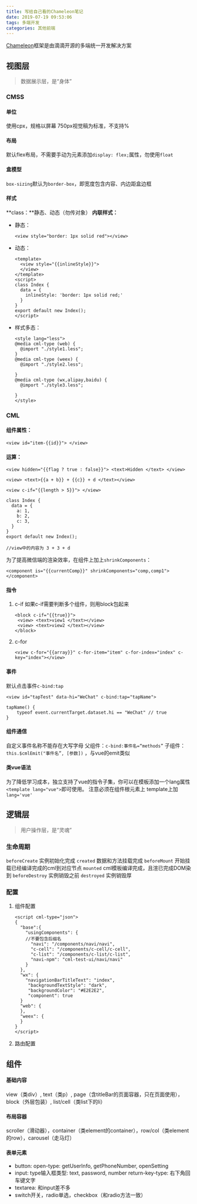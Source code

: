 ```yaml
---
title: 写给自己看的Chameleon笔记
date: 2019-07-19 09:53:06
tags: 多端开发
categories: 其他前端
---
```


[Chameleon](https://cmljs.org/#/)框架是由滴滴开源的多端统一开发解决方案



<!-- more -->



## 视图层

> 数据展示层，是“身体”

### CMSS

#### 单位

使用cpx，规格以屏幕 750px视觉稿为标准，不支持%

#### 布局

默认flex布局，不需要手动为元素添加`display: flex;`属性，勿使用`float`

#### 盒模型

`box-sizing`默认为`border-box`，即宽度包含内容、内边距盒边框

#### 样式

**class：**静态、动态（勿传对象）
**内联样式：**

- 静态：

  ```
  <view style="border: 1px solid red"></view>
  ```

  

- 动态：

  ```
  <template>
    <view style="{{inlineStyle}}">
    </view>
  </template>
  <script>
  class Index {
    data = {
      inlineStyle: 'border: 1px solid red;'
    }
  }
  export default new Index();
  </script>
  ```

  

- 样式多态：

  ```
  <style lang="less">
  @media cml-type (web) {
    @import "./style1.less";
  }
  @media cml-type (weex) {
    @import "./style2.less";
  
  }
  @media cml-type (wx,alipay,baidu) {
    @import "./style3.less";
  
  }
  </style>
  ```

  

### CML

#### 组件属性：

```
<view id="item-{{id}}"> </view>
```



#### 运算：

```
<view hidden="{{flag ? true : false}}"> <text>Hidden </text> </view>

<view> <text>{{a + b}} + {{c}} + d </text></view>

<view c-if="{{length > 5}}"> </view>

class Index {
  data = {
    a: 1,
    b: 2,
    c: 3,
  }
}
export default new Index();

//view中的内容为 3 + 3 + d
```



为了提高微信端的渲染效率，在组件上加上`shrinkComponents`：

```
<component is="{{currentComp}}" shrinkComponents="comp,comp1"></component>
```



#### 指令

1. c-if
   如果c-if需要判断多个组件，则用block包起来

   ```
   <block c-if="{{true}}">
    <view> <text>view1 </text></view>
    <view> <text>view2 </text></view>
   </block>
   ```

2. c-for

   ```
   <view c-for="{{array}}" c-for-item="item" c-for-index="index" c-key="index"></view>
   ```



#### 事件

默认点击事件`c-bind:tap`

```
<view id="tapTest" data-hi="WeChat" c-bind:tap="tapName">

tapName() {
    typeof event.currentTarget.dataset.hi == "WeChat" // true
}

```



#### 组件通信

自定义事件名称不能存在大写字母
父组件：`c-bind:事件名=“methods”`
子组件：`this.$cmlEmit("事件名”, [参数])` ，与vue的emit类似



#### 类vue语法

为了降低学习成本，独立支持了vue的指令子集，你可以在模板添加一个lang属性`<template lang="vue">`即可使用。 注意必须在组件根元素上 template上加`lang='vue'`

## 逻辑层

> 用户操作层，是“灵魂”

### 生命周期

`beforeCreate` 实例初始化完成
`created` 数据和方法挂载完成
`beforeMount` 开始挂载已经编译完成的cml到对应节点
`mounted` cml模板编译完成，且渲已完成DOM染到
`beforeDestroy` 实例销毁之前
`destroyed` 实例销毁厚

### 配置

1. 组件配置

   ```
   <script cml-type="json">
   {
     "base":{
       "usingComponents": {
       //不要包含后缀名
         "navi": "/components/navi/navi",
         "c-cell": "/components/c-cell/c-cell",
         "c-list": "/components/c-list/c-list",
         "navi-npm": "cml-test-ui/navi/navi"
       }
     },
     "wx": {
       "navigationBarTitleText": "index",
        "backgroundTextStyle": "dark",
        "backgroundColor": "#E2E2E2",
        "component": true
     }
     "web": {
     },
     "weex": {
     }
   }
   </script>
   
   ```

2. 路由配置



## 组件

#### 基础内容

view（类div）, text（类p）, page（含titleBar的页面容器，只在页面使用），block（外层包装）, list/cell（类list下的li）

#### 布局容器

scroller（滑动器），container（类element的container），row/col（类element的row），carousel（走马灯）

#### 表单元素

- button: 
  open-type: getUserInfo, getPhoneNumber, openSetting
- input:
  type输入框类型: text, password, number
  return-key-type: 右下角回车键文字
- textarea: 和input差不多
- switch开关，radio单选，checkbox（和radio方法一致）

